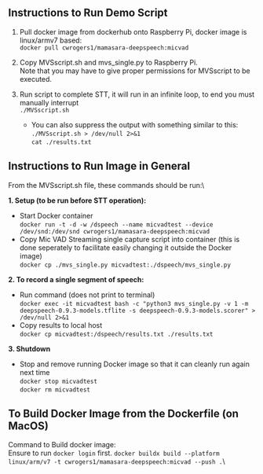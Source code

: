 ## Instructions to Run Demo Script

1. Pull docker image from dockerhub onto Raspberry Pi, docker image is linux/armv7 based:\
`docker pull cwrogers1/mamasara-deepspeech:micvad`

2. Copy MVSscript.sh and mvs_single.py to Raspberry Pi.\
Note that you may have to give proper permissions for MVSscript to be executed.

3. Run script to complete STT, it will run in an infinite loop, to end you must manually interrupt\
`./MVSscript.sh`
    * You can also suppress the output with something similar to this:\
    `./MVSscript.sh > /dev/null 2>&1`\
    `cat ./results.txt`
    
## Instructions to Run Image in General

From the MVSscript.sh file, these commands should be run:\

**1. Setup (to be run before STT operation):**
- Start Docker container\
`docker run -t -d -w /dspeech --name micvadtest --device /dev/snd:/dev/snd cwrogers1/mamasara-deepspeech:micvad`
- Copy Mic VAD Streaming single capture script into container (this is done seperately to facilitate easily changing it outside the Docker image)\
`docker cp ./mvs_single.py micvadtest:./dspeech/mvs_single.py`

**2. To record a single segment of speech:**
- Run command (does not print to terminal)\
`docker exec -it micvadtest bash -c "python3 mvs_single.py -v 1 -m deepspeech-0.9.3-models.tflite -s deepspeech-0.9.3-models.scorer" > /dev/null 2>&1`
- Copy results to local host\
`docker cp micvadtest:/dspeech/results.txt ./results.txt`

**3. Shutdown**
- Stop and remove running Docker image so that it can cleanly run again next time\
`docker stop micvadtest`\
`docker rm micvadtest`

## To Build Docker Image from the Dockerfile (on MacOS)

Command to Build docker image:\
Ensure to run `docker login` first.
`docker buildx build --platform linux/arm/v7 -t cwrogers1/mamasara-deepspeech:micvad --push .`\
